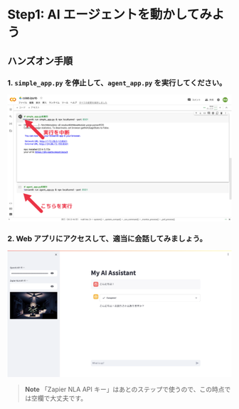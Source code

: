 # Step1: AI エージェントを動かしてみよう

## ハンズオン手順

### 1. `simple_app.py` を停止して、`agent_app.py` を実行してください。

![](./images/step1_1.png)

### 2. Web アプリにアクセスして、適当に会話してみましょう。

![](./images/step1_2.png)

> **Note**
> 「Zapier NLA API キー」はあとのステップで使うので、この時点では空欄で大丈夫です。
